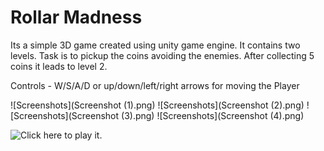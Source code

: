 # Rollar Madness

Its a simple 3D game created using unity game engine. It contains two levels. Task is to pickup the coins avoiding the enemies. After collecting 5 coins it leads to level 2.

Controls - W/S/A/D or up/down/left/right arrows for moving the Player

![Screenshots](Screenshot (1).png)
![Screenshots](Screenshot (2).png)
![Screenshots](Screenshot (3).png)
![Screenshots](Screenshot (4).png)

![Click here](https://ikabir.itch.io/rollar-madnessl) to play it.
